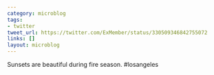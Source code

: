 ```yaml
---
category: microblog
tags:
- twitter
tweet_url: https://twitter.com/ExMember/status/330509346842755072
links: []
layout: microblog
---
```

Sunsets are beautiful during fire season. #losangeles
